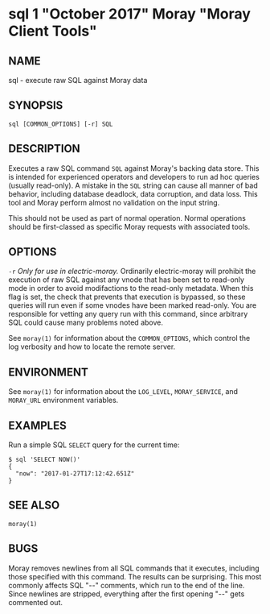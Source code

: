 # sql 1 "October 2017" Moray "Moray Client Tools"

## NAME

sql - execute raw SQL against Moray data

## SYNOPSIS

`sql [COMMON_OPTIONS] [-r] SQL`

## DESCRIPTION

Executes a raw SQL command `SQL` against Moray's backing data store.  This is
intended for experienced operators and developers to run ad hoc queries (usually
read-only).  A mistake in the `SQL` string can cause all manner of bad behavior,
including database deadlock, data corruption, and data loss.  This tool and
Moray perform almost no validation on the input string.

This should not be used as part of normal operation.  Normal operations should
be first-classed as specific Moray requests with associated tools.

## OPTIONS

`-r`
  *Only for use in electric-moray.*  Ordinarily electric-moray will prohibit the
  execution of raw SQL against any vnode that has been set to read-only mode in
  order to avoid modifactions to the read-only metadata.  When this flag is set,
  the check that prevents that execution is bypassed, so these queries will run
  even if some vnodes have been marked read-only.  You are responsible for
  vetting any query run with this command, since arbitrary SQL could cause many
  problems noted above.

See `moray(1)` for information about the `COMMON_OPTIONS`, which control
the log verbosity and how to locate the remote server.

## ENVIRONMENT

See `moray(1)` for information about the `LOG_LEVEL`, `MORAY_SERVICE`, and
`MORAY_URL` environment variables.

## EXAMPLES

Run a simple SQL `SELECT` query for the current time:

    $ sql 'SELECT NOW()'
    {
      "now": "2017-01-27T17:12:42.651Z"
    }

## SEE ALSO

`moray(1)`

## BUGS

Moray removes newlines from all SQL commands that it executes, including those
specified with this command.  The results can be surprising.  This most commonly
affects SQL "--" comments, which run to the end of the line.  Since newlines are
stripped, everything after the first opening "--" gets commented out.
